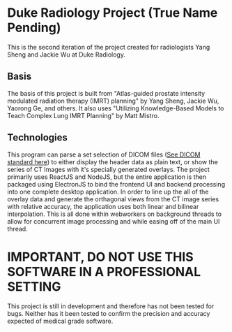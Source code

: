 # Duke Radiology Project (True Name Pending)

This is the second iteration of the project created for radiologists Yang Sheng and Jackie Wu at Duke Radiology.

## Basis

The basis of this project is built from "Atlas-guided prostate intensity modulated radiation therapy (IMRT) planning" by Yang Sheng, Jackie Wu, Yaorong Ge, and others. It also uses "Utilizing Knowledge-Based Models to Teach Complex Lung IMRT Planning" by Matt Mistro.

## Technologies

This program can parse a set selection of DICOM files ([See DICOM standard here](https://www.dicomstandard.org/)) to either display the header data as plain text, or show the series of CT Images with it's specially generated overlays. The project primarily uses ReactJS and NodeJS, but the entire application is then packaged using ElectronJS to bind the frontend UI and backend processing into one complete desktop application. In order to line up the all of the overlay data and generate the orthagonal views from the CT image series with relative accuracy, the application uses both linear and bilinear interpolation. This is all done within webworkers on background threads to allow for concurrent image processing and while easing off of the main UI thread.

# IMPORTANT, DO NOT USE THIS SOFTWARE IN A PROFESSIONAL SETTING

This project is still in development and therefore has not been tested for bugs. Neither has it been tested to confirm the precision and accuracy expected of medical grade software.
